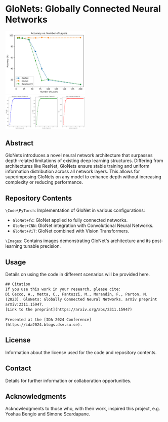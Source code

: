 
# GloNets: Globally Connected Neural Networks

<p float="left">
  <img src="https://github.com/AntonioDiCecco/GloNet/blob/main/Images/GloNet-fc.jpg" width="50%" />
  <img src="https://github.com/AntonioDiCecco/GloNet/blob/main/Images/GloNet-tunable.png" width="50%" /> 
</p>

## Abstract
GloNets introduces a novel neural network architecture that surpasses depth-related limitations of existing deep learning structures. Differing from architectures like ResNet, GloNets ensure stable training and uniform information distribution across all network layers. This allows for superimposing GloNets on any model to enhance depth without increasing complexity or reducing performance.

## Repository Contents
`\Code\PyTorch`: Implementation of GloNet in various configurations:
- `GloNet+fc`: GloNet applied to fully connected networks.
- `GloNet+CNN`: GloNet integration with Convolutional Neural Networks.
- `GloNet+ViT`: GloNet combined with Vision Transformers.

`\Images`: Contains images demonstrating GloNet's architecture and its post-learning tunable precision.

## Usage
Details on using the code in different scenarios will be provided here.

```
## Citation
If you use this work in your research, please cite:
Di Cecco, A., Metta, C., Fantozzi, M., Morandin, F., Parton, M. (2023). GloNets: Globally Connected Neural Networks. arXiv preprint arXiv:2311.15947.
[Link to the preprint](https://arxiv.org/abs/2311.15947)

Presented at the [IDA 2024 Conference](https://ida2024.blogs.dsv.su.se).
```

## License
Information about the license used for the code and repository contents.

## Contact
Details for further information or collaboration opportunities.

## Acknowledgments
Acknowledgments to those who, with their work, inspired this project, e.g. Yoshua Bengio and Simone Scardapane.
